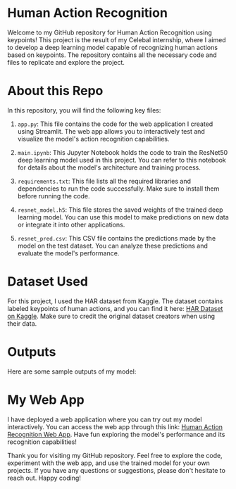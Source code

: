 # Human Action Recognition 

Welcome to my GitHub repository for Human Action Recognition using keypoints! This project is the result of my Celebal internship, where I aimed to develop a deep learning model capable of recognizing human actions based on keypoints. The repository contains all the necessary code and files to replicate and explore the project.

# About this Repo
In this repository, you will find the following key files:

1. `app.py`: This file contains the code for the web application I created using Streamlit. The web app allows you to interactively test and visualize the model's action recognition capabilities.

2. `main.ipynb`: This Jupyter Notebook holds the code to train the ResNet50 deep learning model used in this project. You can refer to this notebook for details about the model's architecture and training process.

3. `requirements.txt`: This file lists all the required libraries and dependencies to run the code successfully. Make sure to install them before running the code.

4. `resnet_model.h5`: This file stores the saved weights of the trained deep learning model. You can use this model to make predictions on new data or integrate it into other applications.

5. `resnet_pred.csv`: This CSV file contains the predictions made by the model on the test dataset. You can analyze these predictions and evaluate the model's performance.

# Dataset Used
For this project, I used the HAR dataset from Kaggle. The dataset contains labeled keypoints of human actions, and you can find it here: [HAR Dataset on Kaggle](https://www.kaggle.com/datasets/meetnagadia/human-action-recognition-har-dataset). Make sure to credit the original dataset creators when using their data.

# Outputs
Here are some sample outputs of my model:

# My Web App
I have deployed a web application where you can try out my model interactively. You can access the web app through this link: [Human Action Recognition Web App](https://celebal-technologies-internship-mrpziagpwsv8diezfcjrqt.streamlit.app/). Have fun exploring the model's performance and its recognition capabilities!


Thank you for visiting my GitHub repository. Feel free to explore the code, experiment with the web app, and use the trained model for your own projects. If you have any questions or suggestions, please don't hesitate to reach out. Happy coding!
